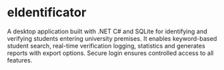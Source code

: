 # eIdentificator
A desktop application built with .NET C# and SQLite for identifying and verifying students entering university premises. It enables keyword-based student search, real-time verification logging, statistics and generates reports with export options. Secure login ensures controlled access to all features.
